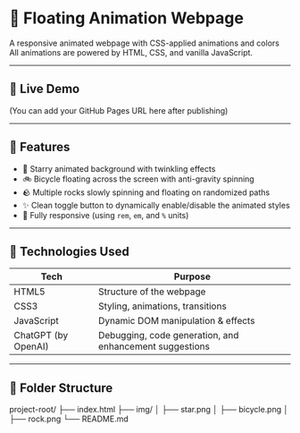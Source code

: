 # 🌌 Floating Animation Webpage

A responsive animated webpage with CSS-applied animations and colors All animations are powered by HTML, CSS, and vanilla JavaScript.

---

## 📸 Live Demo

(You can add your GitHub Pages URL here after publishing)

---

## 🎯 Features

- 🌟 Starry animated background with twinkling effects  
- 🚲 Bicycle floating across the screen with anti-gravity spinning  
- 🪨 Multiple rocks slowly spinning and floating on randomized paths  
- ✨ Clean toggle button to dynamically enable/disable the animated styles  
- 📱 Fully responsive (using `rem`, `em`, and `%` units)  

---

## 🔧 Technologies Used

| Tech         | Purpose                              |
|--------------|--------------------------------------|
| HTML5        | Structure of the webpage             |
| CSS3         | Styling, animations, transitions     |
| JavaScript   | Dynamic DOM manipulation & effects   |
| ChatGPT (by OpenAI) | Debugging, code generation, and enhancement suggestions |

---

## 📁 Folder Structure

project-root/
├── index.html
├── img/
│ ├── star.png
│ ├── bicycle.png
│ ├── rock.png
└── README.md
